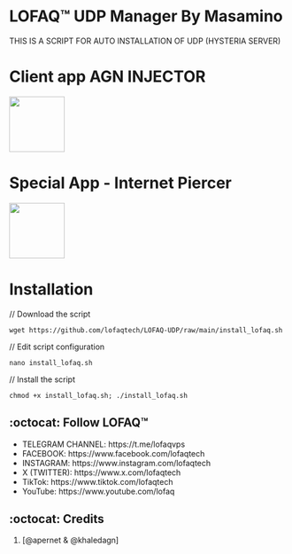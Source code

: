 # LOFAQ™ UDP Manager By Masamino

THIS IS A SCRIPT FOR AUTO INSTALLATION OF UDP (HYSTERIA SERVER) 



# Client app AGN INJECTOR

<p>
<a href="https://play.google.com/store/apps/details?id=com.agn.injector"><img src="https://play.google.com/intl/en_us/badges/images/generic/en-play-badge.png" height="100"></a>
</p>

# Special App - Internet Piercer

<p>
<a href="https://play.google.com/store/apps/details?id=com.internet.piercer"><img src="https://play.google.com/intl/en_us/badges/images/generic/en-play-badge.png" height="100"></a>
</p>


# Installation


// Download the script
```
wget https://github.com/lofaqtech/LOFAQ-UDP/raw/main/install_lofaq.sh
```
// Edit script configuration 
```
nano install_lofaq.sh
```
// Install the script
```
chmod +x install_lofaq.sh; ./install_lofaq.sh
```

## :octocat: Follow LOFAQ™
<ul>
 <li>TELEGRAM CHANNEL: https://t.me/lofaqvps</li>
 <li>FACEBOOK: https://www.facebook.com/lofaqtech</li>
 <li>INSTAGRAM: https://www.instagram.com/lofaqtech</li>
 <li>X (TWITTER): https://www.x.com/lofaqtech</li>
 <li>TikTok: https://www.tiktok.com/lofaqtech</li>
 <li>YouTube: https://www.youtube.com/lofaq</li>
 
 </ul>
 
## :octocat: Credits

1. [@apernet & @khaledagn]
